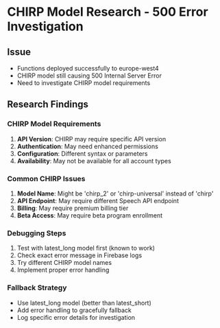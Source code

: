 # CHIRP Model Research - 500 Error Investigation

## Issue
- Functions deployed successfully to europe-west4
- CHIRP model still causing 500 Internal Server Error
- Need to investigate CHIRP model requirements

## Research Findings

### CHIRP Model Requirements
1. **API Version**: CHIRP may require specific API version
2. **Authentication**: May need enhanced permissions
3. **Configuration**: Different syntax or parameters
4. **Availability**: May not be available for all account types

### Common CHIRP Issues
1. **Model Name**: Might be 'chirp_2' or 'chirp-universal' instead of 'chirp'
2. **API Endpoint**: May require different Speech API endpoint
3. **Billing**: May require premium billing tier
4. **Beta Access**: May require beta program enrollment

### Debugging Steps
1. Test with latest_long model first (known to work)
2. Check exact error message in Firebase logs
3. Try different CHIRP model names
4. Implement proper error handling

### Fallback Strategy
- Use latest_long model (better than latest_short)
- Add error handling to gracefully fallback
- Log specific error details for investigation